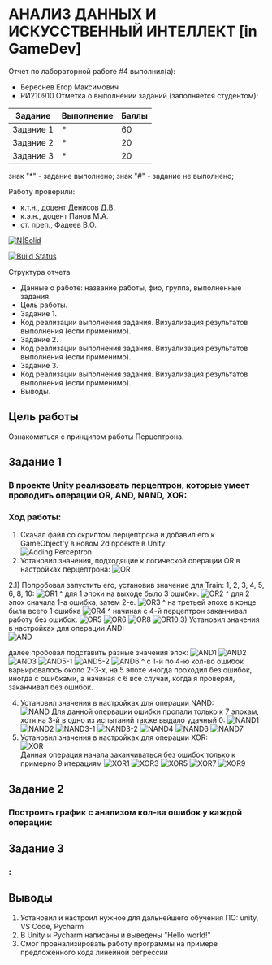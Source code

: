 # АНАЛИЗ ДАННЫХ И ИСКУССТВЕННЫЙ ИНТЕЛЛЕКТ [in GameDev]
Отчет по лабораторной работе #4 выполнил(а):
- Береснев Егор Максимович
- РИ210910
Отметка о выполнении заданий (заполняется студентом):

| Задание | Выполнение | Баллы |
| ------ | ------ | ------ |
| Задание 1 | * | 60 |
| Задание 2 | * | 20 |
| Задание 3 | * | 20 |

знак "*" - задание выполнено; знак "#" - задание не выполнено;

Работу проверили:
- к.т.н., доцент Денисов Д.В.
- к.э.н., доцент Панов М.А.
- ст. преп., Фадеев В.О.

[![N|Solid](https://cldup.com/dTxpPi9lDf.thumb.png)](https://nodesource.com/products/nsolid)

[![Build Status](https://travis-ci.org/joemccann/dillinger.svg?branch=master)](https://travis-ci.org/joemccann/dillinger)

Структура отчета

- Данные о работе: название работы, фио, группа, выполненные задания.
- Цель работы.
- Задание 1.
- Код реализации выполнения задания. Визуализация результатов выполнения (если применимо).
- Задание 2.
- Код реализации выполнения задания. Визуализация результатов выполнения (если применимо).
- Задание 3.
- Код реализации выполнения задания. Визуализация результатов выполнения (если применимо).
- Выводы.

## Цель работы
Ознакомиться с принципом работы Перцептрона.

## Задание 1
### В проекте Unity реализовать перцептрон, которые умеет проводить операции OR, AND, NAND, XOR:
   ### Ход работы:
   1) Скачал файл со скриптом перцептрона и добавил его к GameObject'у в новом 2d проекте в Unity:   
![Adding Perceptron](https://user-images.githubusercontent.com/113898917/204292176-f64ca585-04f5-4d2d-a00f-4dcab58c2e53.png)
   2) Установил значения, подходящие к логической операции OR в настройках перцептрона: 
![OR](https://user-images.githubusercontent.com/113898917/204292304-6faeda14-947e-4459-b102-cb32b688ac08.png)
      
   2.1) Попробовал запустить его, установив значение для Train: 1, 2, 3, 4, 5, 6, 8, 10:
![OR1](https://user-images.githubusercontent.com/113898917/204292796-52ba9f6c-c31b-4975-8d47-d5d185232b35.png)
 ^ для 1 эпохи на выходе было 3 ошибки.
![OR2](https://user-images.githubusercontent.com/113898917/204292900-362d32e1-fd31-44bf-bc48-176335f35191.png)
^ для 2 эпох сначала 1-а ошибка, затем 2-е.
![OR3](https://user-images.githubusercontent.com/113898917/204293060-5dbf0f9c-3519-4c9c-b401-60d6f68cc3e1.png)
^ на третьей эпохе в конце была всего 1 ошибка
![OR4](https://user-images.githubusercontent.com/113898917/204293162-9fdea835-776b-43a2-9957-e84ce89bad71.png)
^ начиная с 4-й перцептрон заканчивал работу без ошибок.
![OR5](https://user-images.githubusercontent.com/113898917/204293250-0d0a9f3e-22db-48fe-8717-b3394230ccb1.png)
![OR6](https://user-images.githubusercontent.com/113898917/204293255-64dc411c-c403-4dfb-b02a-9c2a3039d03c.png)
![OR8](https://user-images.githubusercontent.com/113898917/204293266-c7a7710c-e9ec-4c5a-9deb-452a806852d4.png)
![OR10](https://user-images.githubusercontent.com/113898917/204293273-ee2f2705-d4f5-4e59-9dc7-5beb01180f84.png)
   3) Установил значения в настройках для операции AND:                                                                                     
       ![AND](https://user-images.githubusercontent.com/113898917/204297566-e328c47c-1422-48d8-89c5-649be9e2770e.png)
   
   далее пробовал подставить разные значения эпох:
  ![AND1](https://user-images.githubusercontent.com/113898917/204297663-5d22fad4-0c22-4bcf-acf6-f7948a9c7cdc.png)
![AND2](https://user-images.githubusercontent.com/113898917/204297685-b696b1a5-cf27-440a-8c20-04e1ebf4bd89.png)
![AND3](https://user-images.githubusercontent.com/113898917/204297692-0cdb566d-e603-428f-ac61-67e2dc58d67f.png)
![AND5-1](https://user-images.githubusercontent.com/113898917/204297714-8e146c34-abff-443f-985d-44afe838adac.png)
![AND5-2](https://user-images.githubusercontent.com/113898917/204297734-e84f33ea-ab79-4df4-bbaf-a615f557bcdf.png)
![AND6](https://user-images.githubusercontent.com/113898917/204297738-c5f89aeb-0463-4ff8-b2ca-1589d017ac32.png)
^ с 1-й по 4-ю кол-во ошибок варьировалось около 2-3-х, на 5 эпохе иногда проходил без ошибок, иногда с ошибками, а начиная с 6 все случаи, когда я проверял, заканчивал без ошибок.
                                                                                                                                           
   4) Установил значения в настройках для операции NAND:                                                                                  
![NAND](https://user-images.githubusercontent.com/113898917/204307347-4deffd99-06d0-4c54-8e5b-50784a74c43c.png)
Для данной опервации ошибки пропали только к 7 эпохам, хотя на 3-й в одно из испытаний также выдало удачный 0:
![NAND1](https://user-images.githubusercontent.com/113898917/204307537-4022eb38-9740-4153-8bb6-4d5eba631f44.png)
![NAND2](https://user-images.githubusercontent.com/113898917/204307547-06618738-92e2-417a-94eb-3946a4df3dab.png)
![NAND3-1](https://user-images.githubusercontent.com/113898917/204307556-75b739dd-26f9-41ff-b4c3-9ab0ce57fe4b.png)
![NAND3-2](https://user-images.githubusercontent.com/113898917/204307567-fefa5d7b-ce24-4d4d-bd7f-796598fa3b0c.png)
![NAND4](https://user-images.githubusercontent.com/113898917/204307582-055d23b0-21d4-4117-a9f4-5f8618fc05ad.png)
![NAND6](https://user-images.githubusercontent.com/113898917/204307593-c738b966-15c0-4040-b711-3c08a63589de.png)
![NAND7](https://user-images.githubusercontent.com/113898917/204307609-06a980e1-0168-49d0-98f6-c26d17a38976.png)
   5) Установил значения в настройках для операции XOR:                                                                                 
   ![XOR](https://user-images.githubusercontent.com/113898917/204310702-6718ac62-f263-4ef9-9360-4c2bb35cac69.png)                           
   Данная операция начала заканчиваться без ошибок только к примерно 9 итерациям
![XOR1](https://user-images.githubusercontent.com/113898917/204310890-9d7a15e6-36a2-495c-a465-a15812c2521b.png)
![XOR3](https://user-images.githubusercontent.com/113898917/204310897-0e27be36-db5b-45db-a955-31015e6ce5e3.png)
![XOR5](https://user-images.githubusercontent.com/113898917/204310903-2261c379-f474-4d42-b761-05c9bad5fe8b.png)
![XOR7](https://user-images.githubusercontent.com/113898917/204310911-3d4b65e3-b909-4391-90d9-ca5d6dd492b5.png)
![XOR9](https://user-images.githubusercontent.com/113898917/204310920-982db6be-4072-4dcd-bd3f-9c699879ceb3.png)


## Задание 2
### Построить график с анализом кол-ва ошибок у каждой операции:

## Задание 3
### :
   
   
 

## Выводы
   1. Установил и настроил нужное для дальнейшего обучения ПО: unity, VS Code, Pycharm
   2. В Unity и Pycharm написаны и выведены "Hello world!"
   3. Смог проанализировать работу программы на примере предложенного кода линейной регрессии
